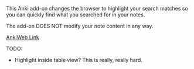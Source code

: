 This Anki add-on changes the browser to highlight your search matches so you can quickly find what you searched for in your notes.

The add-on DOES NOT modify your note content in any way.



[AnkiWeb Link](https://ankiweb.net/shared/info/1057317630)

TODO:
- Highlight inside table view? This is really, really hard.
